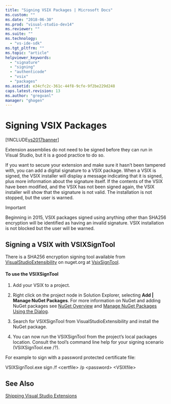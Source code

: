 ```yaml
---
title: "Signing VSIX Packages | Microsoft Docs"
ms.custom: ""
ms.date: "2018-06-30"
ms.prod: "visual-studio-dev14"
ms.reviewer: ""
ms.suite: ""
ms.technology: 
  - "vs-ide-sdk"
ms.tgt_pltfrm: ""
ms.topic: "article"
helpviewer_keywords: 
  - "signature"
  - "signing"
  - "authenticode"
  - "vsix"
  - "packages"
ms.assetid: e34cfc2c-361c-44f8-9cfe-9f2be229d248
caps.latest.revision: 13
ms.author: "gregvanl"
manager: "ghogen"
---
```

# Signing VSIX Packages
[!INCLUDE[vs2017banner](../includes/vs2017banner.md)]

Extension assemblies do not need to be signed before they can run in Visual Studio, but it is a good practice to do so.  
  
 If you want to secure your extension and make sure it hasn’t been tampered with, you can add a digital signature to a VSIX package. When a VSIX is signed, the VSIX installer will display a message indicating that it is signed, plus more information about the signature itself. If the contents of the VSIX have been modified, and the VSIX has not been signed again, the VSIX installer will show that the signature is not valid. The installation is not stopped, but the user is warned.  
  
> [!IMPORTANT]
>  Beginning in 2015, VSIX packages signed using anything other than SHA256 encryption will be identified as having an invalid signature. VSIX installation is not blocked but the user will be warned.  
  
## Signing a VSIX with VSIXSignTool  
 There is a SHA256 encryption signing tool available from [VisualStudioExtensibility](http://www.nuget.org/profiles/VisualStudioExtensibility) on nuget.org at [VsixSignTool](http://www.nuget.org/packages/Microsoft.VSSDK.Vsixsigntool).  
  
#### To use the VSIXSignTool  
  
1.  Add your VSIX to a project.  
  
2.  Right click on the project node in Solution Explorer, selecting **Add &#124; Manage NuGet Packages**.  For more information on NuGet and adding NuGet packages see [NuGet Overview](http://docs.nuget.org/) and [Manage NuGet Packages Using the Dialog](http://docs.nuget.org/Consume/Package-Manager-Dialog).  
  
3.  Search for VSIXSignTool from VisualStudioExtensibility and install the NuGet package.  
  
4.  You can now run the VSIXSignTool from the project’s local packages location. Consult the tool’s command line help for your signing scenario (VSIXSignTool.exe /?).  
  
 For example to sign with a password protected certificate file:  
  
 VSIXSignTool.exe sign /f \<certfile> /p \<password> \<VSIXfile>  
  
## See Also  
 [Shipping Visual Studio Extensions](../extensibility/shipping-visual-studio-extensions.md)

